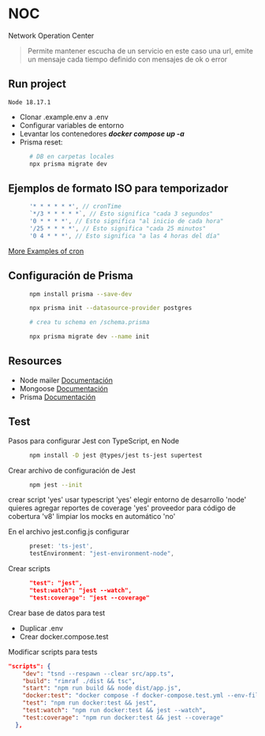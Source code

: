 # NOC

Network Operation Center

> Permite mantener escucha de un servicio en este caso una url, emite un mensaje cada tiempo definido con mensajes de ok o error

## Run project

`Node 18.17.1`

- Clonar .example.env a .env
- Configurar variables de entorno
- Levantar los contenedores ***docker compose up -a***
- Prisma reset:

```bash
      # DB en carpetas locales
      npx prisma migrate dev
```

## Ejemplos de formato ISO  para temporizador

```js
      '* * * * * *', // cronTime
      `*/3 * * * * *`, // Esto significa "cada 3 segundos"
      '0 * * * *', // Esto significa "al inicio de cada hora"
      '/25 * * * *', // Esto significa "cada 25 minutos"
      '0 4 * * *', // Esto significa "a las 4 horas del día"
```

[More Examples of cron](https://github.com/kelektiv/node-cron/tree/main/examples)

## Configuración de Prisma

```bash
      npm install prisma --save-dev

      npx prisma init --datasource-provider postgres

      # crea tu schema en /schema.prisma

      npx prisma migrate dev --name init
```

## Resources

- Node mailer [Documentación](https://nodemailer.com/)
- Mongoose [Documentación](https://mongoosejs.com/)
- Prisma [Documentación](https://www.prisma.io/docs/getting-started/quickstart)

## Test

Pasos para configurar Jest con TypeScript, en Node

```bash
      npm install -D jest @types/jest ts-jest supertest
```

Crear archivo de configuración de Jest

```bash
      npm jest --init
```

crear script 'yes'
usar typescript 'yes'
elegir entorno de desarrollo 'node'
quieres agregar reportes de coverage 'yes'
proveedor para código de cobertura 'v8'
limpiar los mocks en automático 'no'

En el archivo jest.config.js configurar

```js
      preset: 'ts-jest',
      testEnvironment: "jest-environment-node",
```
<!--
Opcional - The paths to modules that run some code to configure or set up the testing
      environment before each test
      setupFiles: ['dotenv/config']
-->

Crear scripts

```json
      "test": "jest",
      "test:watch": "jest --watch",
      "test:coverage": "jest --coverage"
```

Crear base de datos para test

- Duplicar .env
- Crear docker.compose.test

Modificar scripts para tests

```json
"scripts": {
    "dev": "tsnd --respawn --clear src/app.ts",
    "build": "rimraf ./dist && tsc",
    "start": "npm run build && node dist/app.js",
    "docker:test": "docker compose -f docker-compose.test.yml --env-file .env.test up -d",
    "test": "npm run docker:test && jest",
    "test:watch": "npm run docker:test && jest --watch",
    "test:coverage": "npm run docker:test && jest --coverage"
  },
```
